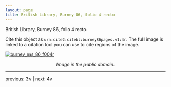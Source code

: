 ```yaml
---
layout: page
title: British Library, Burney 86, folio 4 recto
---
```


British Library, Burney 86, folio 4 recto

Cite this object as `urn:cite2:citebl:burney86pages.v1:4r`.  The full image is linked to a citation tool you can use to cite regions of the image.

[![burney_ms_86_f004r](http://www.homermultitext.org/iipsrv?IIIF=/project/homer/pyramidal/deepzoom/citebl/burney86imgs/v1/burney_ms_86_f004r.tif/full/800,/0/default.jpg)](http://www.homermultitext.org/ict2/?urn=urn:cite2:citebl:burney86imgs.v1:burney_ms_86_f004r) 

<p style="text-align: center; font-style: italic;">Image in the public domain.</p>

---

previous: [3v](../3v/) | next: [4v](../4v/)